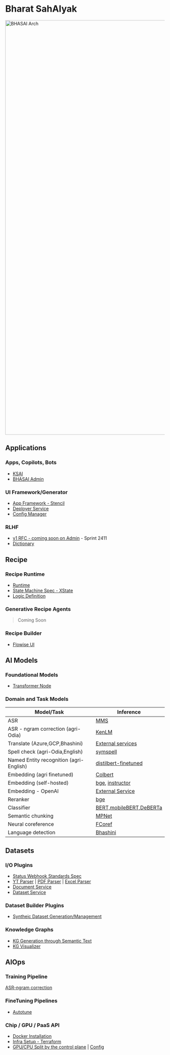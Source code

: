 # Bharat SahAIyak

<img width="1305" alt="BHASAI Arch" src="https://github.com/BharatSahAIyak/.github/assets/7413816/58724bdc-9a4c-4076-910a-457b80f008b8">


## Applications

### Apps, Copilots, Bots
- [KSAI](https://github.com/BharatSahAIyak/KISAI-bot)
- [BHASAI Admin](https://github.com/BharatSahAIyak/admin)

### UI Framework/Generator

- [App Framework - Stencil](https://github.com/SamagraX-Stencil/stencil-ui/)
- [Deployer Service](https://github.com/BharatSahAIyak/deployer)
- [Config Manager](https://github.com/BharatSahAIyak/deployer/tree/dev/src/modules/external-config)

### RLHF
- [v1 RFC - coming soon on Admin](https://github.com/BharatSahAIyak/ai-tools/issues/25) - Sprint 2411
- [Dictionary]()

## Recipe

### Recipe Runtime

- [Runtime](https://github.com/BharatSahAIyak/orchestrator)
- [State Machine Spec - XState](https://stately.ai/docs/xstate)
- [Logic Definition](https://github.com/BharatSahAIyak/orchestrator/blob/dev/src/xstate/xstate.factory.ts)

### Generative Recipe Agents
> Coming Soon

### Recipe Builder
- [Flowise UI](https://github.com/BharatSahAIyak/flowise)

## AI Models

### Foundational Models
- [Transformer Node]()

### Domain and Task Models
| Model/Task                | Inference   |
|-------------------------------|---------|
| ASR                           | [MMS](https://github.com/BharatSahAIyak/ai-tools/tree/dev/src/asr/fairseq_mms) |
| ASR - ngram correction (agri-Odia)              | [KenLM](https://github.com/BharatSahAIyak/ai-tools/tree/dev/src/spell_check/kenlm/local) |
| Translate (Azure,GCP,Bhashini)  | [External services](https://github.com/BharatSahAIyak/ai-tools/tree/dev/src/text_translation/) | 
| Spell check (agri-Odia,English) | [symspell](https://github.com/BharatSahAIyak/spellcheck/blob/dev/spellcheck/app.py)| 
| Named Entity recognition (agri-English)              | [distilbert-finetuned](https://github.com/BharatSahAIyak/ai-tools/tree/dev/src/ner/agri_ner_akai)| 
| Embedding (agri finetuned)     | [Colbert](https://github.com/BharatSahAIyak/ai-tools/tree/dev/src/embeddings/colbert/local) | 
| Embedding (self-hosted)     | [bge](https://github.com/BharatSahAIyak/ai-tools/tree/dev/src/embeddings/bge-small/local), [instructor](https://github.com/BharatSahAIyak/ai-tools/tree/dev/src/embeddings/instructor)| 
| Embedding - OpenAI                         | [External Service](https://github.com/BharatSahAIyak/ai-tools/tree/dev/src/embeddings/openai)|
| Reranker  | [bge](https://github.com/BharatSahAIyak/ai-tools/tree/dev/src/rerankers/bge_base/local)| 
| Classifier | [BERT,mobileBERT,DeBERTa](https://github.com/BharatSahAIyak/ai-tools/tree/dev/src/text_classification) | 
Semantic chunking | [MPNet](https://github.com/BharatSahAIyak/ai-tools/tree/dev/src/chunking/MPNet/local) |
| Neural coreference | [FCoref](https://github.com/BharatSahAIyak/ai-tools/tree/dev/src/coref/fcoref) |
| Language detection | [Bhashini](https://github.com/BharatSahAIyak/ai-tools/tree/dev/src/text_lang_detection/bhashini/remote) | 

## Datasets

### I/O Plugins
- [Status Webhook Standards Spec](https://github.com/BharatSahAIyak/standards/issues/13)
- [YT Parser](https://github.com/BharatSahAIyak/yt-parser) | [PDF Parser](https://github.com/BharatSahAIyak/pdf-parser) | [Excel Parser](https://github.com/BharatSahAIyak/excel-parser)
- [Document Service](https://github.com/BharatSahAIyak/document-service)
- [Dataset Service](https://github.com/BharatSahAIyak/dataset-service)

### Dataset Builder Plugins
- [Syntheic Dataset Generation/Management](https://github.com/BharatSahAIyak/autotune)

### Knowledge Graphs
- [KG Generation through Semantic Text](https://github.com/BharatSahAIyak/knowledge-graph/tree/main-ts)
- [KG Visualizer](https://github.com/BharatSahAIyak/kg-markdown-enhancer)

## AIOps

### Training Pipeline

[ASR-ngram correction]()

### FineTuning Pipelines
- [Autotune](https://github.com/BharatSahAIyak/autotune)

### Chip / GPU / PaaS API

- [Docker Installation](https://github.com/BharatSahAIyak/docker-bhasai)
- [Infra Setup - Terraform](https://github.com/BharatSahAIyak/infra)
- [GPU/CPU Split by the control plane](https://github.com/BharatSahAIyak/docker-bhasai/blob/dev/ai-tools/generate.sh) | [Config](https://github.com/BharatSahAIyak/ai-tools/blob/dev/config.json)
